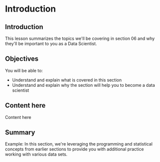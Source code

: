 
# Introduction

## Introduction
This lesson summarizes the topics we'll be covering in section 06 and why they'll be important to you as a Data Scientist.

## Objectives
You will be able to:
* Understand and explain what is covered in this section
* Understand and explain why the section will help you to become a data scientist

## Content here
Content here

## Summary

Example: In this section, we're leveraging the programming and statistical concepts from earlier sections to provide you with additional practice working with various data sets.
